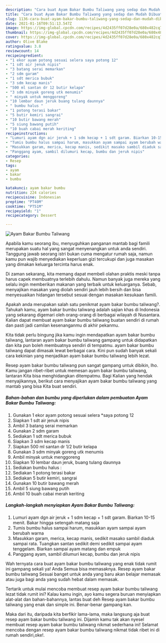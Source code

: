```yaml
---
description: "Cara buat Ayam Bakar Bumbu Taliwang yang sedap dan Mudah Dibuat"
title: "Cara buat Ayam Bakar Bumbu Taliwang yang sedap dan Mudah Dibuat"
slug: 1136-cara-buat-ayam-bakar-bumbu-taliwang-yang-sedap-dan-mudah-dibuat
date: 2021-01-16T09:51:13.547Z
image: https://img-global.cpcdn.com/recipes/4d2435ff07d28e0a/680x482cq70/ayam-bakar-bumbu-taliwang-foto-resep-utama.jpg
thumbnail: https://img-global.cpcdn.com/recipes/4d2435ff07d28e0a/680x482cq70/ayam-bakar-bumbu-taliwang-foto-resep-utama.jpg
cover: https://img-global.cpcdn.com/recipes/4d2435ff07d28e0a/680x482cq70/ayam-bakar-bumbu-taliwang-foto-resep-utama.jpg
author: Olive Blake
ratingvalue: 3.8
reviewcount: 14
recipeingredient:
- "1 ekor ayam potong sesuai selera saya potong 12"
- "1 sdt air jenuk nipis"
- "3 batang serai memarkan"
- "2 sdm garam"
- "1 sdt merica bubuk"
- "3 sdm kecap manis"
- "500 ml santan dr 12 butir kelapa"
- "3 sdm minyak goreng utk menumis"
- " minyak untuk menggoreng"
- "10 lembar daun jeruk buang tulang daunnya"
- " bumbu halus "
- "1 potong terasi bakar"
- "5 butir kemiri sangrai"
- "10 butir bawang merah"
- "5 siung bawang putih"
- "10 buah cabai merah keriting"
recipeinstructions:
- "Lumuri ayam dgn air jeruk + 1 sdm kecap + 1 sdt garam. Biarkan 10-15 menit. Bakar hingga setengah matang saja"
- "Tumis bumbu halus sampai harum, masukkan ayam sampai ayam berubah warna"
- "Masukkan garam, merica, kecap manis, sedikit masako sambil diaduk sampai rata. Tuangkan santan sedikit demi sedikit sampai ayam tenggelam. Biarkan sampai ayam matang dan empuk"
- "Panggang ayam, sambil dilumuri kecap, bumbu dan jeruk nipis"
categories:
- Resep
tags:
- ayam
- bakar
- bumbu

katakunci: ayam bakar bumbu 
nutrition: 224 calories
recipecuisine: Indonesian
preptime: "PT40M"
cooktime: "PT51M"
recipeyield: "1"
recipecategory: Dessert

---
```



![Ayam Bakar Bumbu Taliwang](https://img-global.cpcdn.com/recipes/4d2435ff07d28e0a/680x482cq70/ayam-bakar-bumbu-taliwang-foto-resep-utama.jpg)

Apabila kamu seorang ibu, menyuguhkan panganan mantab bagi famili merupakan suatu hal yang sangat menyenangkan untuk anda sendiri. Tanggung jawab seorang istri bukan cuma mengatur rumah saja, namun kamu pun wajib menyediakan keperluan gizi tercukupi dan juga masakan yang dimakan keluarga tercinta harus enak.

Di zaman  sekarang, kita memang dapat membeli olahan praktis meski tanpa harus capek membuatnya terlebih dahulu. Namun banyak juga mereka yang selalu ingin memberikan makanan yang terbaik untuk keluarganya. Sebab, menyajikan masakan yang diolah sendiri jauh lebih bersih dan bisa menyesuaikan hidangan tersebut sesuai dengan masakan kesukaan famili. 



Apakah anda merupakan salah satu penikmat ayam bakar bumbu taliwang?. Tahukah kamu, ayam bakar bumbu taliwang adalah sajian khas di Indonesia yang sekarang digemari oleh orang-orang di berbagai wilayah di Nusantara. Kalian dapat membuat ayam bakar bumbu taliwang buatan sendiri di rumah dan pasti jadi camilan kesenanganmu di akhir pekanmu.

Kita tidak perlu bingung jika kamu ingin mendapatkan ayam bakar bumbu taliwang, lantaran ayam bakar bumbu taliwang gampang untuk didapatkan dan kita pun boleh membuatnya sendiri di tempatmu. ayam bakar bumbu taliwang dapat dimasak lewat berbagai cara. Kini pun sudah banyak sekali cara kekinian yang menjadikan ayam bakar bumbu taliwang lebih lezat.

Resep ayam bakar bumbu taliwang pun sangat gampang untuk dibikin, lho. Kamu jangan ribet-ribet untuk memesan ayam bakar bumbu taliwang, lantaran Kita bisa menghidangkan ditempatmu. Bagi Kalian yang hendak menyajikannya, berikut cara menyajikan ayam bakar bumbu taliwang yang mantab yang bisa Kita buat sendiri.

<!--inarticleads1-->

##### Bahan-bahan dan bumbu yang diperlukan dalam pembuatan Ayam Bakar Bumbu Taliwang:

1. Gunakan 1 ekor ayam potong sesuai selera *saya potong 12
1. Siapkan 1 sdt air jenuk nipis
1. Ambil 3 batang serai memarkan
1. Gunakan 2 sdm garam
1. Sediakan 1 sdt merica bubuk
1. Siapkan 3 sdm kecap manis
1. Siapkan 500 ml santan dr 1/2 butir kelapa
1. Gunakan 3 sdm minyak goreng utk menumis
1. Ambil  minyak untuk menggoreng
1. Siapkan 10 lembar daun jeruk, buang tulang daunnya
1. Sediakan  bumbu halus :
1. Sediakan 1 potong terasi bakar
1. Sediakan 5 butir kemiri, sangrai
1. Gunakan 10 butir bawang merah
1. Ambil 5 siung bawang putih
1. Ambil 10 buah cabai merah keriting




<!--inarticleads2-->

##### Langkah-langkah menyiapkan Ayam Bakar Bumbu Taliwang:

1. Lumuri ayam dgn air jeruk + 1 sdm kecap + 1 sdt garam. Biarkan 10-15 menit. Bakar hingga setengah matang saja
1. Tumis bumbu halus sampai harum, masukkan ayam sampai ayam berubah warna
1. Masukkan garam, merica, kecap manis, sedikit masako sambil diaduk sampai rata. Tuangkan santan sedikit demi sedikit sampai ayam tenggelam. Biarkan sampai ayam matang dan empuk
1. Panggang ayam, sambil dilumuri kecap, bumbu dan jeruk nipis




Wah ternyata cara buat ayam bakar bumbu taliwang yang enak tidak rumit ini gampang sekali ya! Anda Semua bisa memasaknya. Resep ayam bakar bumbu taliwang Sesuai banget untuk anda yang baru akan belajar memasak atau juga bagi anda yang sudah hebat dalam memasak.

Tertarik untuk mulai mencoba membuat resep ayam bakar bumbu taliwang lezat tidak rumit ini? Kalau kamu ingin, ayo kamu segera buruan menyiapkan alat-alat dan bahan-bahannya, lantas buat deh Resep ayam bakar bumbu taliwang yang enak dan simple ini. Benar-benar gampang kan. 

Maka dari itu, daripada kita berfikir lama-lama, maka langsung aja buat resep ayam bakar bumbu taliwang ini. Dijamin kamu tak akan nyesel membuat resep ayam bakar bumbu taliwang nikmat sederhana ini! Selamat mencoba dengan resep ayam bakar bumbu taliwang nikmat tidak ribet ini di rumah sendiri,oke!.

